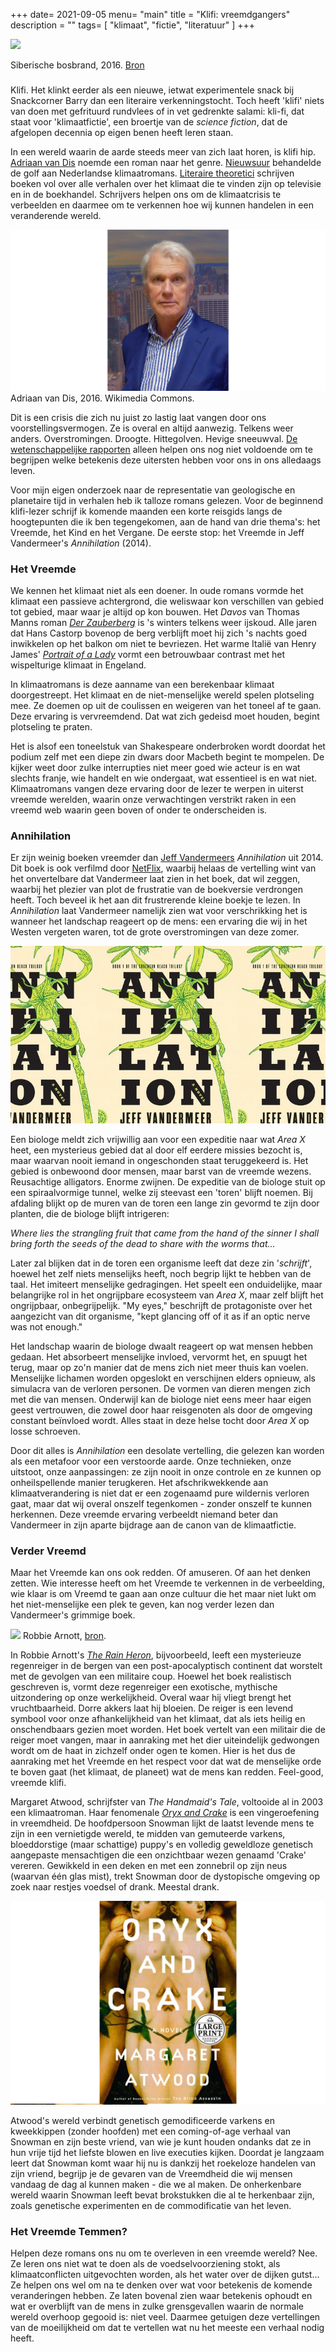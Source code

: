 +++
date= 2021-09-05
menu= "main"
title = "Klifi: vreemdgangers"
description = ""
tags= [
    "klimaat",
	"fictie",
    "literatuur"
]
+++

![](https://upload.wikimedia.org/wikipedia/commons/2/28/Siberia_blanketed_in_smoke_ESA365453.jpg)

Siberische bosbrand, 2016. [Bron](https://upload.wikimedia.org/wikipedia/commons/2/28/Siberia_blanketed_in_smoke_ESA365453.jpg)

### 

Klifi. Het klinkt eerder als een nieuwe, ietwat experimentele snack bij Snackcorner Barry dan een literaire verkenningstocht. Toch heeft 'klifi' niets van doen met gefrituurd rundvlees of in vet gedrenkte salami: kli-fi, dat staat voor 'klimaatfictie', een broertje van de *science fiction*, dat de afgelopen decennia op eigen benen heeft leren staan. 

In een wereld waarin de aarde steeds meer van zich laat horen, is klifi hip. [Adriaan van Dis](https://www.adriaanvandis.nl/boek/klifi/) noemde een roman naar het genre. [Nieuwsuur](https://nos.nl/nieuwsuur/artikel/2393920-klimaatroman-steeds-populairder-schrijvers-voelen-aankomen-wat-gebeuren-gaat) behandelde de golf aan Nederlandse klimaatromans. [Literaire theoretici](https://www.upress.virginia.edu/title/4777) schrijven boeken vol over alle verhalen over het klimaat die te vinden zijn op televisie en in de boekhandel. Schrijvers helpen ons om de klimaatcrisis te verbeelden en daarmee om te verkennen hoe wij kunnen handelen in een veranderende wereld. 

![](https://github.com/Boreque/deklos/blob/master/static/images/dis.png?raw=true)
Adriaan van Dis, 2016. Wikimedia Commons. 

Dit is een crisis die zich nu juist zo lastig laat vangen door ons voorstellingsvermogen. Ze is overal en altijd aanwezig. Telkens weer anders. Overstromingen. Droogte. Hittegolven. Hevige sneeuwval. [De wetenschappelijke rapporten](https://www.ipcc.ch/assessment-report/ar6/) alleen helpen ons nog niet voldoende om te begrijpen welke betekenis deze uitersten hebben voor ons in ons alledaags leven.

Voor mijn eigen onderzoek naar de representatie van geologische en planetaire tijd in verhalen heb ik talloze romans gelezen. Voor de beginnend klifi-lezer schrijf ik komende maanden een korte reisgids langs de hoogtepunten die ik ben tegengekomen, aan de hand van drie thema's: het Vreemde, het Kind en het Vergane. De eerste stop: het Vreemde in Jeff Vandermeer's *Annihilation* (2014). 

### Het Vreemde

We kennen het klimaat niet als een doener. In oude romans vormde het klimaat een passieve achtergrond, die weliswaar kon verschillen van gebied tot gebied, maar waar je altijd op kon bouwen. Het *Davos* van Thomas Manns roman [*Der Zauberberg*](https://nl.wikipedia.org/wiki/De_Toverberg) is 's winters telkens weer ijskoud. Alle jaren dat Hans Castorp bovenop de berg verblijft moet hij zich 's nachts goed inwikkelen op het balkon om niet te bevriezen. Het warme Italië van Henry James' [*Portrait of a Lady*](https://nl.wikipedia.org/wiki/The_Portrait_of_a_Lady) vormt een betrouwbaar contrast met het wispelturige klimaat in Engeland. 

In klimaatromans is deze aanname van een berekenbaar klimaat doorgestreept. Het klimaat en de niet-menselijke wereld spelen plotseling mee. Ze doemen op uit de coulissen en weigeren van het toneel af te gaan. Deze ervaring is vervreemdend. Dat wat zich gedeisd moet houden, begint plotseling te praten. 

Het is alsof een toneelstuk van Shakespeare onderbroken wordt doordat het podium zelf met een diepe zin dwars door Macbeth begint te mompelen. De kijker weet door zulke interrupties niet meer goed wie acteur is en wat slechts franje, wie handelt en wie ondergaat, wat essentieel is en wat niet. Klimaatromans vangen deze ervaring door de lezer te werpen in uiterst vreemde werelden, waarin onze verwachtingen verstrikt raken in een vreemd web waarin geen boven of onder te onderscheiden is. 

### Annihilation

Er zijn weinig boeken vreemder dan [Jeff Vandermeers](https://www.interviewmagazine.com/culture/can-jeff-vandermeer-save-us-from-extinction) *Annihilation* uit 2014. Dit boek is ook verfilmd door [NetFlix](https://www.imdb.com/title/tt2798920/), waarbij helaas de vertelling wint van het onvertelbare dat Vandermeer laat zien in het boek, dat wil zeggen, waarbij het plezier van plot de frustratie van de boekversie verdrongen heeft. Toch beveel ik het aan dit frustrerende kleine boekje te lezen. In *Annihilation* laat Vandermeer namelijk zien wat voor verschrikking het is wanneer het landschap reageert op de mens: een ervaring die wij in het Westen vergeten waren, tot de grote overstromingen van deze zomer. 

![](https://github.com/Boreque/deklos/blob/master/static/images/annihilation.jpg?raw=true)

Een biologe meldt zich vrijwillig aan voor een expeditie naar wat *Area X* heet, een mysterieus gebied dat al door elf eerdere missies bezocht is, maar waarvan nooit iemand in ongeschonden staat teruggekeerd is. Het gebied is onbewoond door mensen, maar barst van de vreemde wezens. Reusachtige alligators. Enorme zwijnen. De expeditie van de biologe stuit op een spiraalvormige tunnel, welke zij steevast een 'toren' blijft noemen. Bij afdaling blijkt op de muren van de toren een lange zin gevormd te zijn door planten, die de biologe blijft intrigeren:

*Where lies the strangling fruit that came from the hand of the sinner I shall bring forth the seeds of the dead to share with the worms that...*

Later zal blijken dat in de toren een organisme leeft dat deze zin '*schrijft*', hoewel het zelf niets menselijks heeft, noch begrip lijkt te hebben van de taal. Het imiteert menselijke gedragingen. Het speelt een onduidelijke, maar belangrijke rol in het ongrijpbare ecosysteem van *Area X*, maar zelf blijft het ongrijpbaar, onbegrijpelijk. "My eyes," beschrijft de protagoniste over het aangezicht van dit organisme, "kept glancing off of it as if an optic nerve was not enough." 

Het landschap waarin de biologe dwaalt reageert op wat mensen hebben gedaan. Het absorbeert menselijke invloed, vervormt het, en spuugt het terug, maar op zo'n manier dat de mens zich niet meer thuis kan voelen. Menselijke lichamen worden opgeslokt en verschijnen elders opnieuw, als simulacra van de verloren personen. De vormen van dieren mengen zich met die van mensen. Onderwijl kan de biologe niet eens meer haar eigen geest vertrouwen, die zowel door haar reisgenoten als door de omgeving constant beïnvloed wordt. Alles staat in deze helse tocht door *Area X* op losse schroeven.

Door dit alles is *Annihilation* een desolate vertelling, die gelezen kan worden als een metafoor voor een verstoorde aarde. Onze technieken, onze uitstoot, onze aanpassingen: ze zijn nooit in onze controle en ze kunnen op onheilspellende manier terugkeren. Het afschrikwekkende aan klimaatverandering is niet dat er een zogenaamd pure wildernis verloren gaat, maar dat wij overal onszelf tegenkomen - zonder onszelf te kunnen herkennen. Deze vreemde ervaring verbeeldt niemand beter dan Vandermeer in zijn aparte bijdrage aan de canon van de klimaatfictie. 

### Verder Vreemd 

Maar het Vreemde kan ons ook redden. Of amuseren. Of aan het denken zetten. Wie interesse heeft om het Vreemde te verkennen in de verbeelding, wie klaar is om Vreemd te gaan aan onze cultuur die het maar niet lukt om het niet-menselijke een plek te geven, kan nog verder lezen dan Vandermeer's grimmige boek. 

![](https://taswriters.org/wp-content/uploads/2016/12/Robbie-Arnott.jpg)
Robbie Arnott, [bron](https://taswriters.org/wp-content/uploads/2016/12/Robbie-Arnott.jpg).

In Robbie Arnott's [*The Rain Heron*](https://www.youtube.com/results?search_query=the%20rain%20heron%20arnott), bijvoorbeeld, leeft een mysterieuze regenreiger in de bergen van een post-apocalyptisch continent dat worstelt met de gevolgen van een militaire coup. Hoewel het boek realistisch geschreven is, vormt deze regenreiger een exotische, mythische uitzondering op onze werkelijkheid. Overal waar hij vliegt brengt het vruchtbaarheid. Dorre akkers laat hij bloeien. De reiger is een levend symbool voor onze afhankelijkheid van het klimaat, dat als iets heilig en onschendbaars gezien moet worden. Het boek vertelt van een militair die de reiger moet vangen, maar in aanraking met het dier uiteindelijk gedwongen wordt om de haat in zichzelf onder ogen te komen. Hier is het dus de aanraking met het Vreemde en het respect voor dat wat de menselijke orde te boven gaat (het klimaat, de planeet) wat de mens kan redden. Feel-good, vreemde klifi. 

Margaret Atwood, schrijfster van *The Handmaid's Tale*, voltooide al in 2003 een klimaatroman. Haar fenomenale [*Oryx and Crake*](https://en.wikipedia.org/wiki/Oryx_and_Crake) is een vingeroefening in vreemdheid. De hoofdpersoon Snowman lijkt de laatst levende mens te zijn in een vernietigde wereld, te midden van gemuteerde varkens, bloeddorstige (maar schattige) puppy's en volledig geweldloze genetisch aangepaste mensachtigen die een onzichtbaar wezen genaamd 'Crake' vereren. Gewikkeld in een deken en met een zonnebril op zijn neus (waarvan één glas mist), trekt Snowman door de dystopische omgeving op zoek naar restjes voedsel of drank. Meestal drank. 

![](https://github.com/Boreque/deklos/blob/master/static/images/atwood.png?raw=true)

Atwood's wereld verbindt genetisch gemodificeerde varkens en kweekkippen (zonder hoofden) met een coming-of-age verhaal van Snowman en zijn beste vriend, van wie je kunt houden ondanks dat ze in hun vrije tijd het liefste blowen en live executies kijken. Doordat je langzaam leert dat Snowman komt waar hij nu is dankzij het roekeloze handelen van zijn vriend, begrijp je de gevaren van de Vreemdheid die wij mensen vandaag de dag al kunnen maken - die we al maken. De onherkenbare wereld waarin Snowman leeft bevat brokstukken die al te herkenbaar zijn, zoals genetische experimenten en de commodificatie van het leven. 

### Het Vreemde Temmen?

Helpen deze romans ons nu om te overleven in een vreemde wereld? Nee. Ze leren ons niet wat te doen als de voedselvoorziening stokt, als klimaatconflicten uitgevochten worden, als het water over de dijken gutst... Ze helpen ons wel om na te denken over wat voor betekenis de komende veranderingen hebben. Ze laten bovenal zien waar betekenis ophoudt en wat er overblijft van de mens in zulke grensgevallen waarin de normale wereld overhoop gegooid is: niet veel. Daarmee getuigen deze vertellingen van de moeilijkheid om dat te vertellen wat nu het meeste een verhaal nodig heeft. 
